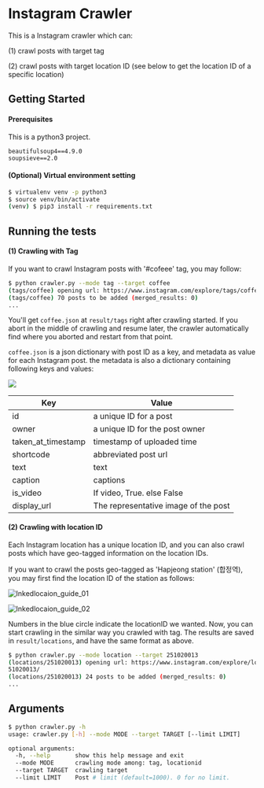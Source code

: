 # Instagram Crawler

This is a Instagram crawler which can:

(1) crawl posts with target tag

(2) crawl posts with target location ID (see below to get the location ID of a specific location)



## Getting Started

#### Prerequisites 

This is a python3 project.

```
beautifulsoup4==4.9.0
soupsieve==2.0
```



#### (Optional) Virtual environment setting

```bash
$ virtualenv venv -p python3
$ source venv/bin/activate
(venv) $ pip3 install -r requirements.txt
```



## Running the tests

#### (1) Crawling with Tag

If you want to crawl Instagram posts with '#cofeee' tag, you may follow: 

```bash
$ python crawler.py --mode tag --target coffee
(tags/coffee) opening url: https://www.instagram.com/explore/tags/coffee/
(tags/coffee) 70 posts to be added (merged_results: 0)
...
```

 You'll get `coffee.json` at `result/tags` right after crawling started. If you abort in the middle of crawling and resume later, the crawler automatically find where you aborted and restart from that point. 

`coffee.json` is a json dictionary with post ID as a key, and metadata as value for each Instagram post. the metadata is also a dictionary containing following keys and values:

![](C:/Users/MinsangYu/Desktop/pycharm/crawler_instagram/_src/img/json.PNG)

| Key                | Value                                |
| ------------------ | ------------------------------------ |
| id                 | a unique ID for a post               |
| owner              | a unique ID for the post owner       |
| taken_at_timestamp | timestamp of uploaded time           |
| shortcode          | abbreviated post url                 |
| text               | text                                 |
| caption            | captions                             |
| is_video           | If video, True. else False           |
| display_url        | The representative image of the post |



#### (2) Crawling with location ID

Each Instagram location has a unique location ID, and you can also crawl posts which have geo-tagged information on the location IDs. 

If you want to crawl the posts geo-tagged as 'Hapjeong station' (합정역), you may first find the location ID of the station as follows:

![Inkedlocaion_guide_01](C:/Users/MinsangYu/Desktop/pycharm/crawler_instagram/_src/img/Inkedlocaion_guide_01.jpg)



![Inkedlocaion_guide_02](C:/Users/MinsangYu/Desktop/pycharm/crawler_instagram/_src/img/Inkedlocaion_guide_02.jpg)



Numbers in the blue circle indicate the locationID we wanted. Now, you can start crawling in the similar way you crawled with tag. The results are saved in `result/locations`, and have the same format as above.

```bash
$ python crawler.py --mode location --target 251020013
(locations/251020013) opening url: https://www.instagram.com/explore/locations/2
51020013/
(locations/251020013) 24 posts to be added (merged_results: 0)
...
```



## Arguments

```bash
$ python crawler.py -h
usage: crawler.py [-h] --mode MODE --target TARGET [--limit LIMIT]

optional arguments:
  -h, --help       show this help message and exit
  --mode MODE      crawling mode among: tag, locationid
  --target TARGET  crawling target
  --limit LIMIT    Post # limit (default=1000). 0 for no limit.
```

